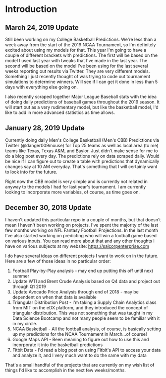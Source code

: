 # Introduction

## March 24, 2019 Update

Still been working on my College Basketball Predictions. We're less than a week away from the start of the 2019 NCAA Tournament, so I'm definitely excited about using my models for that.  This year I'm going to have a couple of different brackets with predictions.  The first will be based on the model I used last year with tweaks that I've made in the last year. The second will be based on the model I've been using for the last several weeks reporting out results via Twitter.  They are very different models.  Something I just recently thought of was trying to code out tournament simulations to determine winners.  Will see if I can get it done in less than 5 days with everything else going on.

I also recently scraped together Major League Baseball stats with the idea of doing daily predictions of baseball games throughout the 2019 season.  It will start out as a very rudimentary model, but like the basketball model, I'd like to add in more advanced statistics as time allows.

## January 28, 2019 Update
Currently doing daily Men's College Basketball (Men's CBB) Predictions via Twitter (@danger009mouse) for Top 25 teams as well as local area (to me) teams like Texas, Texas A&M, and Baylor.  Just didn't make sense for me to do a blog post every day.  The predictions rely on data scraped daily.  Would be nice if I can figure out to create a table with predictions that dynamically changes say at 10 AM everyday.  That's something that I will certainly want to look into for the future.

Right now the CBB model is very simple and is currently not related in anyway to the models I had for last year's tournament.  I am currently looking to incorporate more variables, of course, as time goes on.

## December 30, 2018 Update
I haven't updated this particular repo in a couple of months, but that doesn't mean I haven't been working on projects.  I've spent the majority of the last few months working on NFL Fantasy Football Projections.  In the last month I've also started working on predicting who will win a football game based on various inputs.  You can read more about that and any other thoughts I have on various subjects at my website: https://salcorpenterprise.com

I do have several ideas on different projects I want to work on in the future.  Here are a few of those ideas in no particular order:

1.  Football Play-by-Play analysis - may end up putting this off until next summer
2.  Update WTI and Brent Crude Analysis based on Q4 data and project out through Q1 2019
3.  Update Avocado Price Analysis through end of 2018 - may be dependent on when that data is available
4.  Triangular Distribution Post - I'm taking a Supply Chain Analytics class from MIT on the eDX platform, and they introduced the concept of triangular distribution.  This was not something that was taught in my Data Science Bootcamp and not many people seem to be familiar with it in my circle.
5.  NCAA Basketball - All the football analysis, of course, is basically setting up my predictions for the NCAA Tournament in March...of course!
6.  Google Maps API - Been meaning to figure out how to use this and incorporate it into the basketball predictions
7.  Fitbit Data - I'd read a blog post on using Fitbit's API to access your data and analyze it, and I very much want to do the same with my data

That's a small handful of the projects that are currently on my wish list of things I'd like to accomplish in the next few weeks/months.
